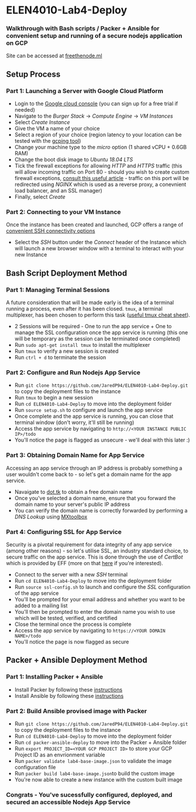 # ELEN4010-Lab4-Deploy
### Walkthrough with Bash scripts / Packer + Ansible for convenient setup and running of a secure nodejs application on GCP

Site can be accessed at [freethenode.ml](https://freethenode.ml/todo)

## Setup Process

### Part 1: Launching a Server with Google Cloud Platform
* Login to the [Google cloud console](https://console.cloud.google.com/) (you can sign up for a free trial if needed)
* Navigate to the *Burger Stack* -> *Compute Engine* -> *VM Instances*
* Select *Create Instance*
* Give the VM a name of your choice
* Select a region of your choice (region latency to your location can be tested with the [gcping tool](http://www.gcping.com/))
* Change your machine type to the *micro* option (1 shared vCPU + 0.6GB RAM)
* Change the boot disk image to *Ubuntu 18.04 LTS*
* Tick the firewall exceptions for allowing *HTTP* and *HTTPS* traffic (this will allow incoming traffic on Port 80 - should you wish to create custom firewall exceptions, [consult this useful article](https://cloud.google.com/vpc/docs/firewalls) - traffic on this port will be redirected using *NGINX* which is used as a reverse proxy, a conevnient load balancer, and an SSL manager)
* Finally, select *Create*

### Part 2: Connecting to your VM Instance
Once the instance has been created and launched, GCP offers a range of [convenient SSH connectivity options](https://cloud.google.com/compute/docs/instances/connecting-advanced)
* Select the *SSH* button under the *Connect* header of the Instance which will launch a new browser window with a terminal to interact with your new Instance

## Bash Script Deployment Method

### Part 1: Managing Terminal Sessions
A future consideration that will be made early is the idea of a terminal running a process, even after it has been closed. `tmux`, a terminal multiplexer, has been chosen to perform this task ([useful tmux cheat sheet](https://tmuxcheatsheet.com/)).
* 2 Sessions will be required - One to run the app service + One to manage the SSL configuration once the app service is running (this one will be temporary as the session can be terminated once completed)
* Run `sudo apt-get install tmux` to install the multiplexer
* Run `tmux` to verify a new session is created
* Run `ctrl + d` to terminate the session

### Part 2: Configure and Run Nodejs App Service
* Run `git clone https://github.com/JaredP94/ELEN4010-Lab4-Deploy.git` to copy the deployment files to the instance
* Run `tmux` to begin a new session
* Run `cd ELEN4010-Lab4-Deploy` to move into the deployment folder
* Run `source setup.sh` to configure and launch the app service
* Once complete and the app service is running, you can close that terminal window (don't worry, it'll still be running)
* Access the app service by navigating to `http://<YOUR INSTANCE PUBLIC IP>/todo`
* You'll notice the page is flagged as unsecure - we'll deal with this later :)

### Part 3: Obtaining Domain Name for App Service
Accessing an app service through an IP address is probably something a user wouldn't come back to - so let's get a domain name for the app service.
* Navaigate to [dot.tk](www.dot.tk) to obtain a free domain name
* Once you've selected a domain name, ensure that you forward the domain name to your server's public IP address
* You can verify the domain name is correctly forwarded by performing a *DNS Lookup* using [MXtoolbox](https://mxtoolbox.com/SuperTool.aspx)

### Part 4: Configuring SSL for App Service
Security is a pivotal requirement for data integrity of any app service (among other reasons) - so let's utilise SSL, an industry standard choice, to secure traffic on the app service. This is done through the use of *CertBot* which is provided by EFF (more on that [here](https://certbot.eff.org/docs/intro.html) if you're interested).
* Connect to the server with a new *SSH* terminal
* Run `cd ELEN4010-Lab4-Deploy` to move into the deployment folder
* Run `source ssl-config.sh` to launch and configure the *SSL* configuration of the app service
* You'll be prompted for your email address and whether you want to be added to a mailing list
* You'll then be prompted to enter the domain name you wish to use which will be tested, verified, and certified
* Close the terminal once the process is complete
* Access the app service by navigating to `https://<YOUR DOMAIN NAME>/todo`
* You'll notice the page is now flagged as secure

## Packer + Ansible Deployment Method

### Part 1: Installing Packer + Ansible
* Install Packer by following these [instructions](https://www.packer.io/docs/install/index.html)
* Install Ansible by following these [instructions](https://docs.ansible.com/ansible/2.4/intro_installation.html)

### Part 2: Build Ansible provised image with Packer
* Run `git clone https://github.com/JaredP94/ELEN4010-Lab4-Deploy.git` to copy the deployment files to the instance
* Run `cd ELEN4010-Lab4-Deploy` to move into the deployment folder
* Run `cd packer-ansible-deploy` to move into the Packer + Ansible folder
* Run `export PROJECT_ID=<YOUR GCP PROJECT ID>` to store your GCP Project ID as an envrionment variable
* Run `packer validate lab4-base-image.json` to validate the image configuration file
* Run `packer build lab4-base-image.json`to build the custom image
* You're now able to create a new instance with the custom built image

### Congrats - You've sucessfully configured, deployed, and secured an accessible Nodejs App Service
